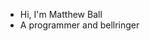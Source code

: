 - Hi, I'm Matthew Ball
- A programmer and bellringer

<!---
MABall246/MABall246 is a ✨ special ✨ repository because its `README.md` (this file) appears on your GitHub profile.
You can click the Preview link to take a look at your changes.
--->
